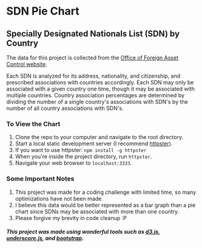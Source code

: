 # SDN Pie Chart

## Specially Designated Nationals List (SDN) by Country

The data for this project is collected from the [Office of Foreign Asset Control website](http://www.treasury.gov/ofac/downloads/sdn.xml).

Each SDN is analyzed for its address, nationality, and citizenship, and prescribed associations with countries accordingly. Each SDN may only be associated with a given country one time, though it may be associated with multiple countries. Country association percentages are determined by dividing the number of a single country's associations with SDN's by the number of all country associations with SDN's.

### To View the Chart
1. Clone the repo to your computer and navigate to the root directory.
2. Start a local static development server (I recommend [httpster](http://simbco.github.io/httpster/)).
  1. If you want to use httpster: `npm install -g httpster`
  2. When you're inside the project directory, run `httpster`.
  3. Navigate your web browser to `localhost:3333`.

### Some Important Notes
1. This project was made for a coding challenge with limited time, so many optimizations have not been made.
2. I believe this data would be better represented as a bar graph than a pie chart since SDNs may be associated with more than one country.
3. Please forgive my brevity in code cleanup :P

##### This project was made using wonderful tools such as [d3.js](http://d3js.org), [underscore.js](http://underscorejs.org), and [bootstrap](http://getbootstrap.com).